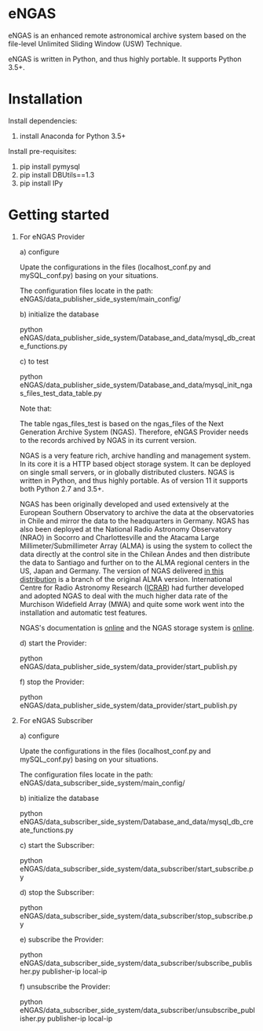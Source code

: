 # eNGAS

eNGAS is an enhanced remote astronomical archive system based on the file-level  Unlimited Sliding Window (USW) Technique.

eNGAS is written in Python, and thus highly portable. It supports Python 3.5+.

# Installation


Install dependencies:

1) install Anaconda for Python 3.5+

Install pre-requisites:

1) pip install pymysql
2) pip install DBUtils==1.3
3) pip install IPy

# Getting started

1. For eNGAS Provider

	a) configure
	
	Upate the configurations in the files (localhost_conf.py and mySQL_conf.py) basing on your situations. 
	
	The configuration files locate in the path: eNGAS/data_publisher_side_system/main_config/
	
	b) initialize the database
	
	python eNGAS/data_publisher_side_system/Database_and_data/mysql_db_create_functions.py
	
	c) to test
	
	python eNGAS/data_publisher_side_system/Database_and_data/mysql_init_ngas_files_test_data_table.py
	
	Note that:
	
	The table ngas_files_test is based on the ngas_files of the Next Generation Archive System (NGAS). Therefore, eNGAS Provider needs to the records archived by NGAS in its current version.
	
	NGAS is a very feature rich, archive handling and management system. In its core it is a HTTP based object storage system. It can be deployed on single small servers, or in globally distributed clusters. NGAS is written in Python, and thus highly portable. As of version 11 it supports both Python 2.7 and 3.5+. 
	
	NGAS has been originally developed and used extensively at the European Southern Observatory to archive the data at the observatories in Chile and mirror the data to the headquarters in Germany. NGAS has also been deployed at the National Radio
Astronomy Observatory (NRAO) in Socorro and Charlottesville and the Atacama Large Millimeter/Submillimeter Array (ALMA) is using the system to collect the data directly at the control site in the Chilean Andes and then distribute the data to Santiago and further on to the ALMA regional centers in the US, Japan and Germany. 
	The version of NGAS delivered [in this distribution](https://github.com/ICRAR/ngas) is a branch of the original ALMA version. International Centre for Radio Astronomy Research ([ICRAR](http://www.icrar.org)) had further developed and adopted NGAS to deal with the much higher data rate of the Murchison Widefield Array (MWA) and quite some work went into the installation and automatic test features.
	 
	 NGAS's documentation is [online](https://ngas.readthedocs.io/en/master/) and the NGAS storage system is [online](https://github.com/ICRAR/ngas).
	
	
	d) start the Provider:
	
	python eNGAS/data_publisher_side_system/data_provider/start_publish.py

	f) stop the Provider:
	
	python eNGAS/data_publisher_side_system/data_provider/start_publish.py
	
	
2. For eNGAS Subscriber

	a) configure
	
	Upate the configurations in the files (localhost_conf.py and mySQL_conf.py) basing on your situations. 
	
	The configuration files locate in the path: eNGAS/data_subscriber_side_system/main_config/
	
	b) initialize the database
	
	python eNGAS/data_subscriber_side_system/Database_and_data/mysql_db_create_functions.py
	
	c) start the Subscriber:
	
	python eNGAS/data_subscriber_side_system/data_subscriber/start_subscribe.py
	
	d) stop the Subscriber:
	
	python eNGAS/data_subscriber_side_system/data_subscriber/stop_subscribe.py
	
	e) subscribe the Provider:
	
	python eNGAS/data_subscriber_side_system/data_subscriber/subscribe_publisher.py publisher-ip local-ip
	
	f) unsubscribe the Provider:
	
	python eNGAS/data_subscriber_side_system/data_subscriber/unsubscribe_publisher.py publisher-ip local-ip
	
	
